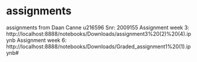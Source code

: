 # assignments
assignments from Daan Canne u216596 Snr: 2009155
Assignment week 3: http://localhost:8888/notebooks/Downloads/assignment3%20(2)%20(4).ipynb
Assignment week 6: http://localhost:8888/notebooks/Downloads/Graded_assignment1%20(1).ipynb#

